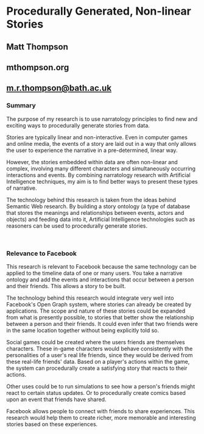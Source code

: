 <link rel="stylesheet" href="css/style.css" rel="stylesheet" media="screen"/>
<link rel="stylesheet" href="css/print.css" rel="stylesheet" media="print" />

<div id="wrapper">

# Procedurally Generated, Non-linear Stories
## Matt Thompson
## mthompson.org
## m.r.thompson@bath.ac.uk

<div id="content">

### Summary
The purpose of my research is to use narratology principles to find new and exciting ways to procedurally generate stories from data.

Stories are typically linear and non-interactive. Even in computer games and online media, the events of a story are laid out in a way that only allows the user to experience the narrative in a pre-determined, linear way.

However, the stories embedded within data are often non-linear and complex, involving many different characters and simultaneously occurring interactions and events. By combining narratology research with Artificial Intelligence techniques, my aim is to find better ways to present these types of narrative.

The technology behind this research is taken from the ideas behind Semantic Web research. By building a story ontology (a type of database that stores the meanings and relationships between events, actors and objects) and feeding data into it, Artificial Intelligence technologies such as reasoners can be used to procedurally generate stories. 

<br/>

### Relevance to Facebook
This research is relevant to Facebook because the same technology can be applied to the timeline data of one or many users. You take a narrative ontology and add the events and interactions that occur between a person and their friends. This allows a story to be built.

The technology behind this research would integrate very well into Facebook's Open Graph system, where stories can already be created by applications. The scope and nature of these stories could be expanded from what is presently possible, to stories that better show the relationship between a person and their friends. It could even infer that two friends were in the same location together without being explicitly told so.

Social games could be created where the users friends are themselves characters. These in-game characters would behave consistently with the personalities of a user's real life friends, since they would be derived from these real-life friends' data. Based on a player's actions within the game, the system can procedurally create a satisfying story that reacts to their actions. 

Other uses could be to run simulations to see how a person's friends might react to certain status updates. Or to procedurally create comics based upon an event that friends have shared.

Facebook allows people to connect with friends to share experiences. This research would help them to create richer, more memorable and interesting stories based on these experiences.

</div>
</div>
